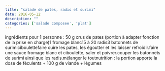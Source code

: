 ```yaml
---
title: "salade de pates, radis et surimi"
date: 2016-05-12
description: ""
categories: ['salade composee', 'plat']
---
```

ingrédients pour 1 personne :
50 g crus de pates (portion à adapter fonction de la prise en charge)1 fromage blanc15 à 20 radis3 batonnets de surimiciboulettefaire cuire les pates, les égoutter et les laisser refroidir.faire une sauce fromage blanc et ciboulette, saler et poivrer.couper les batonnets de surimi ainsi que les radis.mélanger le toutnutrition : la portion apporte la dose de féculents + 100 g de viande + légumes
  


                          
